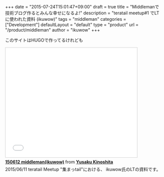 +++
date = "2015-07-24T15:01:47+09:00"
draft = true
title = "Middlemanで技術ブログ作るとみんな幸せになるよ!"
description = "teratail meetup#1 でLTに使われた資料 (ikuwow)"
tags = "middleman"
categories = ["Development"]
defaultLayout = "default"
type = "product"
url = "/product/middleman"
author = "ikuwow"
+++

このサイトはHUGOで作ってるけれども
<iframe src="//www.slideshare.net/slideshow/embed_code/key/DsX3Is6miGcL4U" width="425" height="355" frameborder="0" marginwidth="0" marginheight="0" scrolling="no" style="border:1px solid #CCC; border-width:1px; margin-bottom:5px; max-width: 100%;" allowfullscreen> </iframe>
<div style="margin-bottom:5px"> <strong> <a href="//www.slideshare.net/yusakukinoshita58/150612-middlemanikuwow" title="150612 middleman(ikuwow)" target="_blank">150612 middleman(ikuwow)</a> </strong> from <strong><a href="//www.slideshare.net/yusakukinoshita58" target="_blank">Yusaku Kinoshita</a></strong> </div>
2015/06/11 teratail Meetup "集まっtail"における、 
ikuwow氏のLTの資料です。
